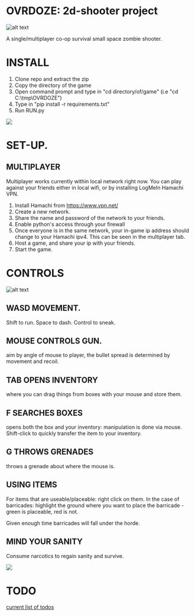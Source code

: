 # OVRDOZE: 2d-shooter project

![alt text](https://github.com/dille12/2dshooter/blob/main/texture/coverArt.png "OVRDOZE")

A single/multiplayer co-op survival small space zombie shooter.

# INSTALL

1. Clone repo and extract the zip
2. Copy the directory of the game
3. Open command prompt and type in "cd directory/of/game" (i.e "cd C:\tmp\OVRDOZE")
4. Type in "pip install -r requirements.txt"
5. Run RUN.py

![](https://github.com/dille12/OVRDOZE/blob/frontpage/texture/output2.gif)

# SET-UP.
## MULTIPLAYER
Multiplayer works currently within local network right now. You can play against your friends either in local wifi, or by installing LogMeIn Hamachi VPN.

1. Install Hamachi from https://www.vpn.net/
2. Create a new network.
3. Share the name and password of the network to your friends.
4. Enable python's access through your firewall
5. Once everyone is in the same network, your in-game ip address should change to your Hamachi ipv4. This can be seen in the multiplayer tab.
6. Host a game, and share your ip with your friends.
7. Start the game.

# CONTROLS

![alt text](https://github.com/dille12/2dshooter/blob/main/texture/image.png "splash")


## WASD MOVEMENT.
Shift to run. Space to dash. Control to sneak.

## MOUSE CONTROLS GUN.
aim by angle of mouse to player,
the bullet spread is determined by movement and recoil.

## TAB OPENS INVENTORY
where you can drag things from boxes with your mouse and store them.

## F SEARCHES BOXES
opens both the box and your inventory: manipulation is done via mouse. Shift-click to quickly transfer the item to your inventory.

## G THROWS GRENADES
throws a grenade about where the mouse is.

## USING ITEMS

For items that are useable/placeable: right click on them.
In the case of barricades: highlight the ground where you want to place the barricade - green is placeable, red is not.

Given enough time barricades will fall under the horde.

## MIND YOUR SANITY
Consume narcotics to regain sanity and survive.

![](https://github.com/dille12/OVRDOZE/blob/frontpage/texture/output.gif)

# TODO
[current list of todos](/todos.md)
